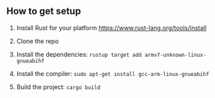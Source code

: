 ## How to get setup
1. Install Rust for your platform
https://www.rust-lang.org/tools/install

2. Clone the repo

3. Install the dependencies: `rustup target add armv7-unknown-linux-gnueabihf`

4. Install the compiler: `sudo apt-get install gcc-arm-linux-gnueabihf`

5. Build the project: `cargo build`
